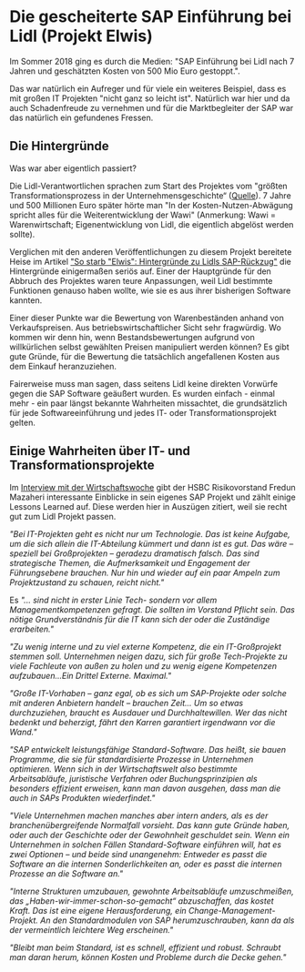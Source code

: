 # Die gescheiterte SAP Einführung bei Lidl (Projekt Elwis)

Im Sommer 2018 ging es durch die Medien: "SAP Einführung bei Lidl nach 7 Jahren und geschätzten Kosten von 500 Mio Euro gestoppt.". 

Das war natürlich ein Aufreger und für viele ein weiteres Beispiel, dass es mit großen IT Projekten "nicht ganz so leicht ist". Natürlich war hier und da auch Schadenfreude zu vernehmen und für die Marktbegleiter der SAP war das natürlich ein gefundenes Fressen.

## Die Hintergründe

Was war aber eigentlich passiert? 

Die Lidl-Verantwortlichen sprachen zum Start des Projektes vom "größten Transformationsprozess in der Unternehmensgeschichte“ ([Quelle](https://www.heise.de/newsticker/meldung/Elwis-ist-tot-Lidl-stoppt-millionenschweres-Projekt-mit-SAP-4111245.html)). 7 Jahre und 500 Millionen Euro später hörte man "In der Kosten-Nutzen-Abwägung spricht alles für die Weiterentwicklung der Wawi" (Anmerkung: Wawi = Warenwirtschaft; Eigenentwicklung von Lidl, die eigentlich abgelöst werden sollte).

Verglichen mit den anderen Veröffentlichungen zu diesem Projekt bereitete Heise im Artikel ["So starb "Elwis": Hintergründe zu Lidls SAP-Rückzug"](https://www.heise.de/newsticker/meldung/So-starb-Elwis-Hintergruende-zu-Lidls-SAP-Rueckzug-4113285.html) die Hintergründe einigermaßen seriös auf. Einer der Hauptgründe für den Abbruch des Projektes waren teure Anpassungen, weil Lidl bestimmte Funktionen genauso haben wollte, wie sie es aus ihrer bisherigen Software kannten.

Einer dieser Punkte war die Bewertung von Warenbeständen anhand von Verkaufspreisen. Aus betriebswirtschaftlicher Sicht sehr fragwürdig. Wo kommen wir denn hin, wenn Bestandsbewertungen aufgrund von willkürlichen selbst gewählten Preisen manipuliert werden können? Es gibt gute Gründe, für die Bewertung die tatsächlich angefallenen Kosten aus dem Einkauf heranzuziehen.

Fairerweise muss man sagen, dass seitens Lidl keine direkten Vorwürfe gegen die SAP Software geäußert wurden. Es wurden einfach - einmal mehr - ein paar längst bekannte Wahrheiten missachtet, die grundsätzlich für jede Softwareeinführung und jedes IT- oder Transformationsprojekt gelten.

## Einige Wahrheiten über IT- und Transformationsprojekte

Im [Interview mit der Wirtschaftswoche](https://www.wiwo.de/unternehmen/it/hsbc-risikovorstand-einen-kompletten-arbeitstag-in-der-woche-fuer-das-sap-projekt-reserviert/24091710.html) gibt der HSBC Risikovorstand Fredun Mazaheri interessante Einblicke in sein eigenes SAP Projekt und zählt einige Lessons Learned auf. Diese werden hier in Auszügen zitiert, weil sie recht gut zum Lidl Projekt passen.

*"Bei IT-Projekten geht es nicht nur um Technologie. Das ist keine Aufgabe, um die sich allein die IT-Abteilung kümmert und dann ist es gut. Das wäre – speziell bei Großprojekten – geradezu dramatisch falsch. Das sind strategische Themen, die Aufmerksamkeit und Engagement der Führungsebene brauchen. Nur hin und wieder auf ein paar Ampeln zum Projektzustand zu schauen, reicht nicht."*

Es *"... sind nicht in erster Linie Tech- sondern vor allem Managementkompetenzen gefragt. Die sollten im Vorstand Pflicht sein. Das nötige Grundverständnis für die IT kann sich der oder die Zuständige erarbeiten."*

*"Zu wenig interne und zu viel externe Kompetenz, die ein IT-Großprojekt stemmen soll. Unternehmen neigen dazu, sich für große Tech-Projekte zu viele Fachleute von außen zu holen und zu wenig eigene Kompetenzen aufzubauen...Ein Drittel Externe. Maximal."*

*"Große IT-Vorhaben – ganz egal, ob es sich um SAP-Projekte oder solche mit anderen Anbietern handelt – brauchen Zeit... Um so etwas durchzuziehen, braucht es Ausdauer und Durchhaltewillen. Wer das nicht bedenkt und beherzigt, fährt den Karren garantiert irgendwann vor die Wand."*

*"SAP entwickelt leistungsfähige Standard-Software. Das heißt, sie bauen Programme, die sie für standardisierte Prozesse in Unternehmen optimieren. Wenn sich in der Wirtschaftswelt also bestimmte Arbeitsabläufe, juristische Verfahren oder Buchungsprinzipien als besonders effizient erweisen, kann man davon ausgehen, dass man die auch in SAPs Produkten wiederfindet."*

*"Viele Unternehmen machen manches aber intern anders, als es der branchenübergreifende Normalfall vorsieht. Das kann gute Gründe haben, oder auch der Geschichte oder der Gewohnheit geschuldet sein. Wenn ein Unternehmen in solchen Fällen Standard-Software einführen will, hat es zwei Optionen – und beide sind unangenehm: Entweder es passt die Software an die internen Sonderlichkeiten an, oder es passt die internen Prozesse an die Software an."*

*"Interne Strukturen umzubauen, gewohnte Arbeitsabläufe umzuschmeißen, das „Haben-wir-immer-schon-so-gemacht“ abzuschaffen, das kostet Kraft. Das ist eine eigene Herausforderung, ein Change-Management-Projekt. An den Standardmodulen von SAP herumzuschrauben, kann da als der vermeintlich leichtere Weg erscheinen."*

*"Bleibt man beim Standard, ist es schnell, effizient und robust. Schraubt man daran herum, können Kosten und Probleme durch die Decke gehen."*


